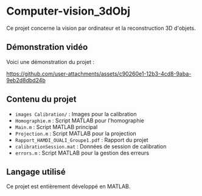 # Computer-vision_3dObj

Ce projet concerne la vision par ordinateur et la reconstruction 3D d'objets.

## Démonstration vidéo

Voici une démonstration du projet :

https://github.com/user-attachments/assets/c90260e1-12b3-4cd8-9aba-9eb2d8dbd24b

## Contenu du projet

- `images Calibration/` : Images pour la calibration
- `Homographie.m` : Script MATLAB pour l'homographie
- `Main.m` : Script MATLAB principal
- `Projection.m` : Script MATLAB pour la projection
- `Rapport_HAMDI_OUALI_Groupe1.pdf` : Rapport du projet
- `calibrationSession.mat` : Données de session de calibration
- `errors.m` : Script MATLAB pour la gestion des erreurs

## Langage utilisé

Ce projet est entièrement développé en MATLAB.
